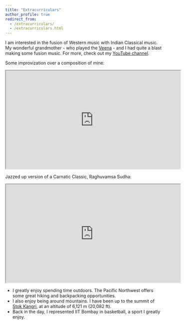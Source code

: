 ```yaml
---
title: "Extracurriculars"
author_profile: true
redirect_from: 
  - /extracurriculars/
  - /extracurriculars.html
---
```


<!-- TODO -->
I am interested in the fusion of Western music with Indian Classical music.
 My wonderful grandmother -  who played the
 <a href="https://en.wikipedia.org/wiki/Saraswati_veena">Veena</a> - and I had quite a blast making some fusion music.
For more, check out my <a href="https://www.youtube.com/user/krishnap2504">YouTube channel</a>.

Some improvization over a composition of mine:
<iframe width="560" height="315" src="https://www.youtube.com/embed/kD5jvIG-_Oc?list=PLTL1o6iaUvVsrJ-nsY2kvmoS8ljdG1A31" frameborde    r="0" allowfullscreen></iframe>

<br/>

Jazzed up version of a Carnatic Classic, Raghuvamsa Sudha:
 <iframe width="560" height="315" src="https://www.youtube.com/embed/liQpd3IvOVk?list=PLTL1o6iaUvVsrJ-nsY2kvmoS8ljdG1A31" frameborde    r="0" allowfullscreen></iframe>

<br/>

* I greatly enjoy spending time outdoors. The Pacific Northwest offers some great hiking and backpacking opportunities.
* I also enjoy being around mountains. I have been up to the summit of [Stok Kangri](https://en.wikipedia.org/wiki/Stok_Kangri), at an altitude of 6,121 m (20,082 ft). 
* Back in the day, I represented IIT Bombay in basketball, a sport I greatly enjoy.
